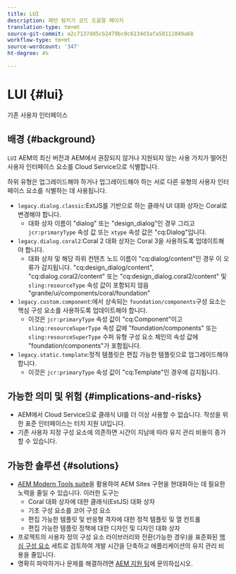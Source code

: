 ```yaml
---
title: LUI
description: 패턴 탐지기 코드 도움말 페이지
translation-type: tm+mt
source-git-commit: a2c7137dd5cb2479bc0c6134d3afa58111049a68
workflow-type: tm+mt
source-wordcount: '347'
ht-degree: 4%

---
```



# LUI {#lui}

기존 사용자 인터페이스

## 배경 {#background}

`LUI` AEM의 최신 버전과 AEM에서 권장되지 않거나 지원되지 않는 사용 가치가 떨어진 사용자 인터페이스 요소를 Cloud Service으로 식별합니다.

하위 유형은 업그레이드해야 하거나 업그레이드해야 하는 서로 다른 유형의 사용자 인터페이스 요소를 식별하는 데 사용됩니다.

* `legacy.dialog.classic`:ExtJS를 기반으로 하는 클래식 UI 대화 상자는 Coral로 변경해야 합니다.
   * 대화 상자 이름이 &quot;dialog&quot; 또는 &quot;design_dialog&quot;인 경우 그리고
`jcr:primaryType` 속성 값 또는 `xtype` 속성 값은 &quot;cq:Dialog&quot;입니다.
* `legacy.dialog.coral2`:Coral 2 대화 상자는 Coral 3을 사용하도록 업데이트해야 합니다.
   * 대화 상자 및 해당 하위 컨텐츠 노드 이름이 &quot;cq:dialog/content&quot;인 경우 이 오류가 감지됩니다.
&quot;cq:design_dialog/content&quot;, &quot;cq:dialog.coral2/content&quot; 또는 &quot;cq:design_dialog.coral2/content&quot;
및 `sling:resourceType` 속성 값이 포함되지 않음
&quot;granite/ui/components/coral/foundation&quot;
* `legacy.custom.component`:에서 상속되는  `foundation/components`구성 요소는 핵심 구성 요소를 사용하도록 업데이트해야 합니다.
   * 이것은 `jcr:primaryType` 속성 값이 &quot;cq:Component&quot;이고
      `sling:resourceSuperType` 속성 값에 &quot;foundation/components&quot; 또는
      `sling:resourceSuperType` 수퍼 유형 구성 요소 체인의 속성 값에 &quot;foundation/components&quot;가 포함됩니다.
* `legacy.static.template`:정적 템플릿은 편집 가능한 템플릿으로 업그레이드해야 합니다.
   * 이것은 `jcr:primaryType` 속성 값이 &quot;cq:Template&quot;인 경우에 감지됩니다.

## 가능한 의미 및 위험 {#implications-and-risks}

* AEM에서 Cloud Service으로 클래식 UI를 더 이상 사용할 수 없습니다. 작성을 위한 표준 인터페이스는 터치 지원 UI입니다.
* 기존 사용자 지정 구성 요소에 의존하면 시간이 지남에 따라 유지 관리 비용이 증가할 수 있습니다.

## 가능한 솔루션 {#solutions}

* [AEM Modern Tools suite](https://opensource.adobe.com/aem-modernize-tools/)을 활용하여 AEM Sites 구현을 현대화하는 데 필요한 노력을 줄일 수 있습니다. 이러한 도구는
   * Coral 대화 상자에 대한 클래식(ExtJS) 대화 상자
   * 기초 구성 요소를 코어 구성 요소
   * 편집 가능한 템플릿 및 반응형 격자에 대한 정적 템플릿 및 열 컨트롤
   * 편집 가능한 템플릿 정책에 대한 디자인 및 디자인 대화 상자
* 프로젝트의 사용자 정의 구성 요소 라이브러리와 전환(가능한 경우)을 표준화된 [핵심 구성 요소](https://experienceleague.adobe.com/docs/experience-manager-core-components/using/introduction.html) 세트로 검토하여 개발 시간을 단축하고 애플리케이션의 유지 관리 비용을 줄입니다.
* 명확히 파악하거나 문제를 해결하려면 [AEM 지원 팀](https://helpx.adobe.com/enterprise/using/support-for-experience-cloud.html)에 문의하십시오.
